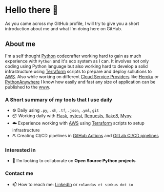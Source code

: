 # Hello there 👋

As you came across my GitHub profile, I will try to give you a short introduction about me and what I'm doing here on GitHub.

## About me

I'm a self thought [Python](https://www.python.org/) codecrafter working hard to gain as much experience with `Python` and it's eco system as I can. It involves not only coding using Python language but also working hard to develop a solid infrastructure using [Terraform](https://www.terraform.io/) scripts to prepare and deploy sollutions to [AWS](https://aws.amazon.com/). Also while working on different [Cloud Service Providers](https://www.redhat.com/en/topics/cloud-computing/what-are-cloud-providers) like [Heroku](https://www.heroku.com/) or [PythonAnywhere](https://www.pythonanywhere.com/) I know how easily and fast any size of application can be published to the [www](https://en.wikipedia.org/wiki/World_Wide_Web).

### A Short summary of my tools that I use daily
- ⚙️ Daily using `.py`, `.sh`, `.tf`, `.json`, `.yml`, `git`
- 📦 Working daily with [Flask](https://flask.palletsprojects.com/en/2.0.x/), [pytest](https://docs.pytest.org/en/6.2.x/), [Requests](https://docs.python-requests.org/en/master/), [flake8](https://flake8.pycqa.org/en/latest/), [Mypy](https://mypy.readthedocs.io/en/stable/)
- ☁️ Experience working with [AWS](https://aws.amazon.com/) using [Terraform](https://www.terraform.io/) scripts to setup infrastructure
- ⛏️ Creating CI/CD pipelines in [GitHub Actions](https://docs.github.com/en/actions) and [GitLab CI/CD pipelines](https://docs.gitlab.com/ee/ci/pipelines/)

### Interested in
- 👯 I’m looking to collaborate on **Open Source Python projects**

### Contact me
- 📫 How to reach me: [LinkedIn](https://www.linkedin.com/in/simkusr/) or `rolandas et simkus dot io`


<!--
**simkusr/simkusr** is a ✨ _special_ ✨ repository because its `README.md` (this file) appears on your GitHub profile.

Here are some ideas to get you started:

- 🔭 I’m currently working on ...
- 🌱 I’m currently learning ...
- 👯 I’m looking to collaborate on ...
- 🤔 I’m looking for help with ...
- 💬 Ask me about ...
- 📫 How to reach me: ...
- 😄 Pronouns: ...
- ⚡ Fun fact: ...

-->

